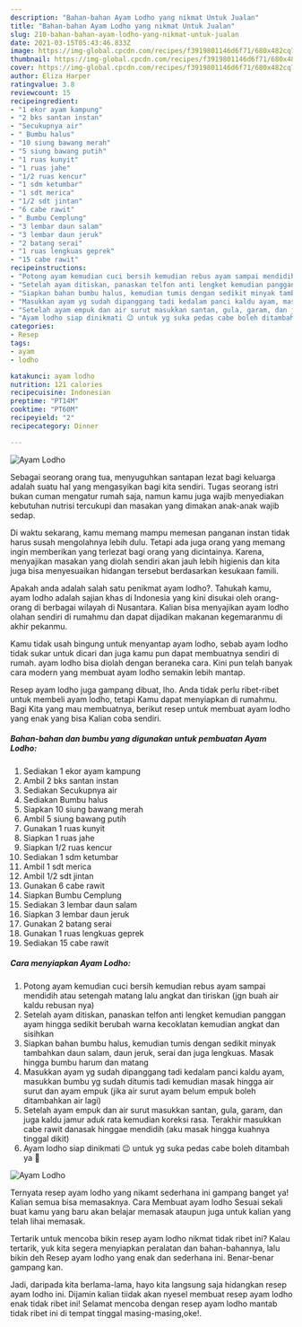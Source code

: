 ```yaml
---
description: "Bahan-bahan Ayam Lodho yang nikmat Untuk Jualan"
title: "Bahan-bahan Ayam Lodho yang nikmat Untuk Jualan"
slug: 210-bahan-bahan-ayam-lodho-yang-nikmat-untuk-jualan
date: 2021-03-15T05:43:46.833Z
image: https://img-global.cpcdn.com/recipes/f3919801146d6f71/680x482cq70/ayam-lodho-foto-resep-utama.jpg
thumbnail: https://img-global.cpcdn.com/recipes/f3919801146d6f71/680x482cq70/ayam-lodho-foto-resep-utama.jpg
cover: https://img-global.cpcdn.com/recipes/f3919801146d6f71/680x482cq70/ayam-lodho-foto-resep-utama.jpg
author: Eliza Harper
ratingvalue: 3.8
reviewcount: 15
recipeingredient:
- "1 ekor ayam kampung"
- "2 bks santan instan"
- "Secukupnya air"
- " Bumbu halus"
- "10 siung bawang merah"
- "5 siung bawang putih"
- "1 ruas kunyit"
- "1 ruas jahe"
- "1/2 ruas kencur"
- "1 sdm ketumbar"
- "1 sdt merica"
- "1/2 sdt jintan"
- "6 cabe rawit"
- " Bumbu Cemplung"
- "3 lembar daun salam"
- "3 lembar daun jeruk"
- "2 batang serai"
- "1 ruas lengkuas geprek"
- "15 cabe rawit"
recipeinstructions:
- "Potong ayam kemudian cuci bersih kemudian rebus ayam sampai mendidih atau setengah matang lalu angkat dan tiriskan (jgn buah air kaldu rebusan nya)"
- "Setelah ayam ditiskan, panaskan telfon anti lengket kemudian panggan ayam hingga sedikit berubah warna kecoklatan kemudian angkat dan sisihkan"
- "Siapkan bahan bumbu halus, kemudian tumis dengan sedikit minyak tambahkan daun salam, daun jeruk, serai dan juga lengkuas. Masak hingga bumbu harum dan matang"
- "Masukkan ayam yg sudah dipanggang tadi kedalam panci kaldu ayam, masukkan bumbu yg sudah ditumis tadi kemudian masak hingga air surut dan ayam empuk (jika air surut ayam belum empuk boleh ditambahkan air lagi)"
- "Setelah ayam empuk dan air surut masukkan santan, gula, garam, dan juga kaldu jamur aduk rata kemudian koreksi rasa. Terakhir masukkan cabe rawit danasak hinggae mendidih (aku masak hingga kuahnya tinggal dikit)"
- "Ayam lodho siap dinikmati 😉 untuk yg suka pedas cabe boleh ditambah ya 🤭"
categories:
- Resep
tags:
- ayam
- lodho

katakunci: ayam lodho 
nutrition: 121 calories
recipecuisine: Indonesian
preptime: "PT14M"
cooktime: "PT60M"
recipeyield: "2"
recipecategory: Dinner

---
```



![Ayam Lodho](https://img-global.cpcdn.com/recipes/f3919801146d6f71/680x482cq70/ayam-lodho-foto-resep-utama.jpg)

Sebagai seorang orang tua, menyuguhkan santapan lezat bagi keluarga adalah suatu hal yang mengasyikan bagi kita sendiri. Tugas seorang istri bukan cuman mengatur rumah saja, namun kamu juga wajib menyediakan kebutuhan nutrisi tercukupi dan masakan yang dimakan anak-anak wajib sedap.

Di waktu  sekarang, kamu memang mampu memesan panganan instan tidak harus susah mengolahnya lebih dulu. Tetapi ada juga orang yang memang ingin memberikan yang terlezat bagi orang yang dicintainya. Karena, menyajikan masakan yang diolah sendiri akan jauh lebih higienis dan kita juga bisa menyesuaikan hidangan tersebut berdasarkan kesukaan famili. 



Apakah anda adalah salah satu penikmat ayam lodho?. Tahukah kamu, ayam lodho adalah sajian khas di Indonesia yang kini disukai oleh orang-orang di berbagai wilayah di Nusantara. Kalian bisa menyajikan ayam lodho olahan sendiri di rumahmu dan dapat dijadikan makanan kegemaranmu di akhir pekanmu.

Kamu tidak usah bingung untuk menyantap ayam lodho, sebab ayam lodho tidak sukar untuk dicari dan juga kamu pun dapat membuatnya sendiri di rumah. ayam lodho bisa diolah dengan beraneka cara. Kini pun telah banyak cara modern yang membuat ayam lodho semakin lebih mantap.

Resep ayam lodho juga gampang dibuat, lho. Anda tidak perlu ribet-ribet untuk membeli ayam lodho, tetapi Kamu dapat menyiapkan di rumahmu. Bagi Kita yang mau membuatnya, berikut resep untuk membuat ayam lodho yang enak yang bisa Kalian coba sendiri.

<!--inarticleads1-->

##### Bahan-bahan dan bumbu yang digunakan untuk pembuatan Ayam Lodho:

1. Sediakan 1 ekor ayam kampung
1. Ambil 2 bks santan instan
1. Sediakan Secukupnya air
1. Sediakan  Bumbu halus
1. Siapkan 10 siung bawang merah
1. Ambil 5 siung bawang putih
1. Gunakan 1 ruas kunyit
1. Siapkan 1 ruas jahe
1. Siapkan 1/2 ruas kencur
1. Sediakan 1 sdm ketumbar
1. Ambil 1 sdt merica
1. Ambil 1/2 sdt jintan
1. Gunakan 6 cabe rawit
1. Siapkan  Bumbu Cemplung
1. Sediakan 3 lembar daun salam
1. Siapkan 3 lembar daun jeruk
1. Gunakan 2 batang serai
1. Gunakan 1 ruas lengkuas geprek
1. Sediakan 15 cabe rawit




<!--inarticleads2-->

##### Cara menyiapkan Ayam Lodho:

1. Potong ayam kemudian cuci bersih kemudian rebus ayam sampai mendidih atau setengah matang lalu angkat dan tiriskan (jgn buah air kaldu rebusan nya)
1. Setelah ayam ditiskan, panaskan telfon anti lengket kemudian panggan ayam hingga sedikit berubah warna kecoklatan kemudian angkat dan sisihkan
1. Siapkan bahan bumbu halus, kemudian tumis dengan sedikit minyak tambahkan daun salam, daun jeruk, serai dan juga lengkuas. Masak hingga bumbu harum dan matang
1. Masukkan ayam yg sudah dipanggang tadi kedalam panci kaldu ayam, masukkan bumbu yg sudah ditumis tadi kemudian masak hingga air surut dan ayam empuk (jika air surut ayam belum empuk boleh ditambahkan air lagi)
1. Setelah ayam empuk dan air surut masukkan santan, gula, garam, dan juga kaldu jamur aduk rata kemudian koreksi rasa. Terakhir masukkan cabe rawit danasak hinggae mendidih (aku masak hingga kuahnya tinggal dikit)
1. Ayam lodho siap dinikmati 😉 untuk yg suka pedas cabe boleh ditambah ya 🤭
<img src="//assets-global.cpcdn.com/assets/icons/button_play-2c75c40dde080a61004c1f40b05d8f140eaff45d7e9e6481dc71c63d2e7c4909.png" alt="Ayam Lodho">



Ternyata resep ayam lodho yang nikamt sederhana ini gampang banget ya! Kalian semua bisa memasaknya. Cara Membuat ayam lodho Sesuai sekali buat kamu yang baru akan belajar memasak ataupun juga untuk kalian yang telah lihai memasak.

Tertarik untuk mencoba bikin resep ayam lodho nikmat tidak ribet ini? Kalau tertarik, yuk kita segera menyiapkan peralatan dan bahan-bahannya, lalu bikin deh Resep ayam lodho yang enak dan sederhana ini. Benar-benar gampang kan. 

Jadi, daripada kita berlama-lama, hayo kita langsung saja hidangkan resep ayam lodho ini. Dijamin kalian tiidak akan nyesel membuat resep ayam lodho enak tidak ribet ini! Selamat mencoba dengan resep ayam lodho mantab tidak ribet ini di tempat tinggal masing-masing,oke!.


